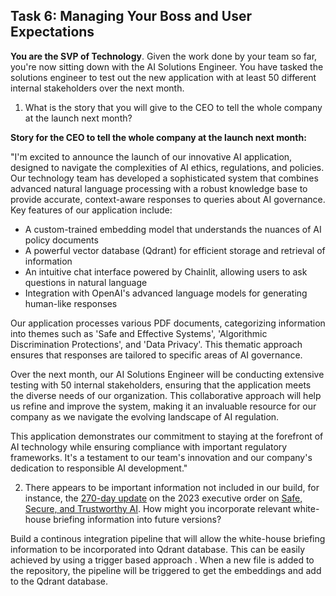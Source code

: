 ## Task 6: Managing Your Boss and User Expectations

**You are the SVP of Technology**.  Given the work done by your team so far, you're now sitting down with the AI Solutions Engineer.  You have tasked the solutions engineer to test out the new application with at least 50 different internal stakeholders over the next month.

1. What is the story that you will give to the CEO to tell the whole company at the launch next month?



**Story for the CEO to tell the whole company at the launch next month:**


"I'm excited to announce the launch of our innovative AI application, designed to navigate the complexities of AI ethics, regulations, and policies. Our technology team has developed a sophisticated system that combines advanced natural language processing with a robust knowledge base to provide accurate, context-aware responses to queries about AI governance.
Key features of our application include:

* A custom-trained embedding model that understands the nuances of AI policy documents
* A powerful vector database (Qdrant) for efficient storage and retrieval of information
* An intuitive chat interface powered by Chainlit, allowing users to ask questions in natural language
* Integration with OpenAI's advanced language models for generating human-like responses


Our application processes various PDF documents, categorizing information into themes such as 'Safe and Effective Systems', 'Algorithmic Discrimination Protections', and 'Data Privacy'. This thematic approach ensures that responses are tailored to specific areas of AI governance.

Over the next month, our AI Solutions Engineer will be conducting extensive testing with 50 internal stakeholders, ensuring that the application meets the diverse needs of our organization. This collaborative approach will help us refine and improve the system, making it an invaluable resource for our company as we navigate the evolving landscape of AI regulation.

This application demonstrates our commitment to staying at the forefront of AI technology while ensuring compliance with important regulatory frameworks. It's a testament to our team's innovation and our company's dedication to responsible AI development."



2. There appears to be important information not included in our build, for instance, the [270-day update](https://www.whitehouse.gov/briefing-room/statements-releases/2024/07/26/fact-sheet-biden-harris-administration-announces-new-ai-actions-and-receives-additional-major-voluntary-commitment-on-ai/) on the 2023 executive order on [Safe, Secure, and Trustworthy AI](https://www.whitehouse.gov/briefing-room/presidential-actions/2023/10/30/executive-order-on-the-safe-secure-and-trustworthy-development-and-use-of-artificial-intelligence/).  How might you incorporate relevant white-house briefing information into future versions?


Build a continous integration pipeline that will allow the white-house briefing information to be incorporated into Qdrant database. This can be easily achieved by using a trigger based approach . When a new file is added to the repository, the pipeline will be triggered to get the embeddings and add to the Qdrant database. 
